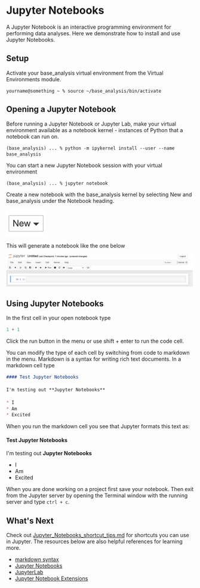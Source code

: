 # Jupyter Notebooks

A Jupyter Notebook is an interactive programming environment for performing data analyses. Here we demonstrate how 
to install and use Jupyter Notebooks.

## Setup

Activate your base_analysis virtual environment from the Virtual Environments module.

```shell
yourname@something ~ % source ~/base_analysis/bin/activate
```

## Opening a Jupyter Notebook

Before running a Jupyter Notebook or Jupyter Lab, make your virtual environment available as a notebook kernel - instances of Python that a notebook can run on.

```shell
(base_analysis) ... % python -m ipykernel install --user --name base_analysis
```

You can start a new Jupyter Notebook session with your virtual environment

```shell
(base_analysis) ... % jupyter notebook
```

Create a new notebook with the base_analysis kernel by selecting New and base_analysis under the Notebook heading.

<img src="images/new.png" alt="New" width="106"/>

This will generate a notebook like the one below

<img src="images/jupyter_notebook.png" alt="Notebook" width="500"/>


## Using Jupyter Notebooks

In the first cell in your open notebook type

```python
1 + 1
```

Click the run button in the menu or use shift + enter to run the code cell.

You can modify the type of each cell by switching from code to markdown in the menu.
Markdown is a syntax for writing rich text documents. In a markdown cell type

```markdown
#### Test Jupyter Notebooks

I'm testing out **Jupyter Notebooks**

* I 
* Am
* Excited
```

When you run the markdown cell you see that Jupyter formats this text as:

#### Test Jupyter Notebooks

I'm testing out **Jupyter Notebooks**

* I 
* Am
* Excited

When you are done working on a project first save your notebook. 
Then exit from the Jupyter server by opening the Terminal window with the running server and type `ctrl + c`.

## What's Next

Check out [Jupyter_Notebooks_shortcut_tips.md](Jupyter_Notebooks_shortcut_tips.md) for shortcuts you can use in Jupyter. 
The resources below are also helpful references for learning more.

* [markdown syntax](https://www.markdownguide.org/basic-syntax/)
* [Jupyter Notebooks](https://jupyter-notebook.readthedocs.io/en/latest/index.html)
* [JupyterLab](https://jupyterlab.readthedocs.io/en/stable/)
* [Jupyter Notebook Extensions](https://jupyter-contrib-nbextensions.readthedocs.io/en/latest/)
